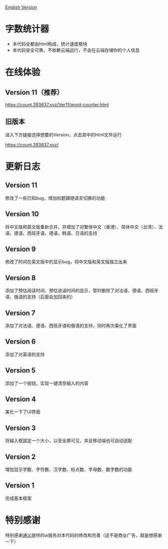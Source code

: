 [English Version](/README_EN.md)
# 字数统计器
- 本代码全都由html构成，统计速度极快
- 本代码安全可靠，不依赖云端运行，不会在云端存储你的个人信息

# 在线体验
## Version 11（推荐）
https://count.393837.xyz/Ver11/word-counter.html
## 旧版本
进入下方链接选择想要的Version，点击其中的html文件运行

https://count.393837.xyz/ 

# 更新日志
## Version 11
修改了一些已知bug，增加标题跟随语言切换的功能
## Version 10
将中文版和英文版重新合并，并增加了对繁体中文（香港）、简体中文（台湾）、法语、德语、西班牙语、德语、韩语、日语的支持
## Version 9
修改了时间在英文版中的显示bug，将中文版和英文版独立出来
## Version 8
添加了预估阅读时间、预估说话时间的显示，暂时删除了对法语、德语、西班牙语、俄语的支持（后面会加回来的）
## Version 7
添加了对法语、德语、西班牙语和俄语的支持，同时再次美化了界面
## Version 6
添加了对英语的支持
## Version 5
添加了一个按钮，实现一键清空输入的内容
## Version 4
美化一下了UI界面
## Version 3
将输入框固定一个大小，以至全屏可见，并且移动端也可自动适配
## Version 2
增加显示字数、字符数、汉字数、标点数、字母数、数字数的功能
## Version 1
完成基本框架

# 特别感谢
特别感谢[通义](https://tongyi.aliyun.com)提供的ai服务对本代码的修改和完善（这不是商业广告，就是想感谢一下）
